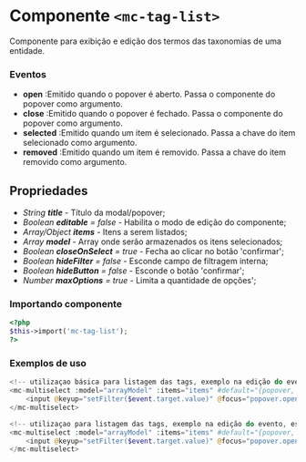 # Componente `<mc-tag-list>`
Componente para exibição e edição dos termos das taxonomias de uma entidade. 
  
### Eventos
- **open** :Emitido quando o popover é aberto. Passa o componente do popover como argumento.
- **close** :Emitido quando o popover é fechado. Passa o componente do popover como argumento.
- **selected** :Emitido quando um item é selecionado. Passa a chave do item selecionado como argumento.
- **removed** :Emitido quando um item é removido. Passa a chave do item removido como argumento.

## Propriedades
- *String **title*** - Título da modal/popover;
- *Boolean **editable** = false* - Habilita o modo de edição do componente;
- *Array/Object **items*** - Itens a serem listados;
- *Array **model*** - Array onde serão armazenados os itens selecionados;
- *Boolean **closeOnSelect** = true* - Fecha ao clicar no botão 'confirmar';
- *Boolean **hideFilter** = false* - Esconde campo de filtragem interna;
- *Boolean **hideButton** = false* - Esconde o botão 'confirmar';
- *Number **maxOptions** = true* - Limita a quantidade de opções';

### Importando componente
```PHP
<?php 
$this->import('mc-tag-list');
?>
```
### Exemplos de uso
```PHP
<!-- utilizaçao básica para listagem das tags, exemplo na edição do evento.-->
<mc-multiselect :model="arrayModel" :items="items" #default="{popover, setFilter}">
    <input @keyup="setFilter($event.target.value)" @focus="popover.open()" placeholder="<?= i::esc_attr__('Selecione os itens: ') ?>">
</mc-multiselect>

<!-- utilizaçao para listagem das tags, exemplo na edição do evento, escondendo filtro e botão-->
<mc-multiselect :model="arrayModel" :items="items" #default="{popover, setFilter}" hide-filter hide-button>
    <input @keyup="setFilter($event.target.value)" @focus="popover.open()" placeholder="<?= i::esc_attr__('Selecione os itens: ') ?>">
</mc-multiselect>

```
